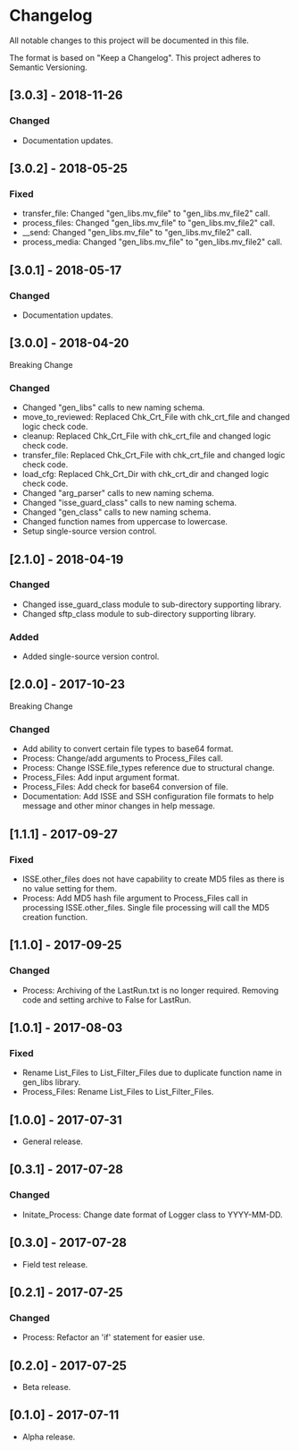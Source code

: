# Changelog
All notable changes to this project will be documented in this file.

The format is based on "Keep a Changelog".  This project adheres to Semantic Versioning.


## [3.0.3] - 2018-11-26
### Changed
- Documentation updates.


## [3.0.2] - 2018-05-25
### Fixed
- transfer_file:  Changed "gen_libs.mv_file" to "gen_libs.mv_file2" call.
- process_files:  Changed "gen_libs.mv_file" to "gen_libs.mv_file2" call.
- __send:  Changed "gen_libs.mv_file" to "gen_libs.mv_file2" call.
- process_media:  Changed "gen_libs.mv_file" to "gen_libs.mv_file2" call.


## [3.0.1] - 2018-05-17
### Changed
- Documentation updates.


## [3.0.0] - 2018-04-20
Breaking Change

### Changed
- Changed "gen_libs" calls to new naming schema.
- move_to_reviewed:  Replaced Chk_Crt_File with chk_crt_file and changed logic check code.
- cleanup:  Replaced Chk_Crt_File with chk_crt_file and changed logic check code.
- transfer_file:  Replaced Chk_Crt_File with chk_crt_file and changed logic check code.
- load_cfg:  Replaced Chk_Crt_Dir with chk_crt_dir and changed logic check code.
- Changed "arg_parser" calls to new naming schema.
- Changed "isse_guard_class" calls to new naming schema.
- Changed "gen_class" calls to new naming schema.
- Changed function names from uppercase to lowercase.
- Setup single-source version control.


## [2.1.0] - 2018-04-19
### Changed
- Changed isse_guard_class module to sub-directory supporting library.
- Changed sftp_class module to sub-directory supporting library.

### Added
- Added single-source version control.


## [2.0.0] - 2017-10-23
Breaking Change

### Changed
- Add ability to convert certain file types to base64 format.
- Process:  Change/add arguments to Process_Files call.
- Process:  Change ISSE.file_types reference due to structural change.
- Process_Files:  Add input argument format.
- Process_Files:  Add check for base64 conversion of file.
- Documentation:  Add ISSE and SSH configuration file formats to help message and other minor changes in help message.


## [1.1.1] - 2017-09-27
### Fixed
- ISSE.other_files does not have capability to create MD5 files as there is no value setting for them.
- Process:  Add MD5 hash file argument to Process_Files call in processing ISSE.other_files.  Single file processing will call the MD5 creation function.


## [1.1.0] - 2017-09-25
### Changed
- Process:  Archiving of the LastRun.txt is no longer required.  Removing code and setting archive to False for LastRun.


## [1.0.1] - 2017-08-03
### Fixed
- Rename List_Files to List_Filter_Files due to duplicate function name in gen_libs library.
- Process_Files:  Rename List_Files to List_Filter_Files.


## [1.0.0] - 2017-07-31
- General release.


## [0.3.1] - 2017-07-28
### Changed
- Initate_Process:  Change date format of Logger class to YYYY-MM-DD.


## [0.3.0] - 2017-07-28
- Field test release.


## [0.2.1] - 2017-07-25
### Changed
- Process:  Refactor an 'if' statement for easier use.


## [0.2.0] - 2017-07-25
- Beta release.


## [0.1.0] - 2017-07-11
- Alpha release.


